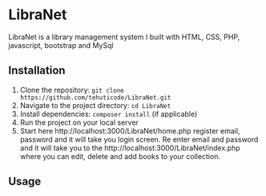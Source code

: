 # LibraNet

LibraNet is a library management system I built with HTML, CSS, PHP, javascript, bootstrap and MySql

## Installation

1. Clone the repository: `git clone https://github.com/tehuticode/LibraNet.git`
2. Navigate to the project directory: `cd LibraNet`
3. Install dependencies: `composer install` (if applicable)
4. Run the project on your local server
5. Start here http://localhost:3000/LibraNet/home.php register email, password and it will take you login screen. Re enter email and password and it will take you to the http://localhost:3000/LibraNet/index.php where you can edit, delete and add books to your collection.


## Usage

<!-- Enhance and personalize your reading experience by effortlessly managing your private library collection. With the ability to add, edit, or remove books, you have complete control over your literary world. Create detailed descriptions for each title, making it easier to recall your thoughts and impressions on every read. This feature transforms your collection into a curated reflection of your reading journey, allowing you to navigate and revisit your favorite stories and insights with ease. -->


